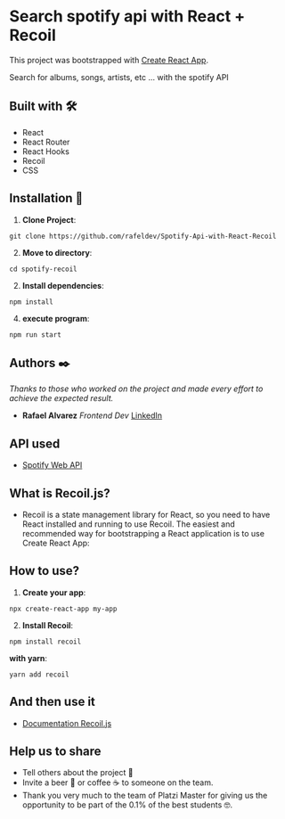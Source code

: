 # Search spotify api with React + Recoil

This project was bootstrapped with [Create React App](https://github.com/facebook/create-react-app).

Search for albums, songs, artists, etc ... with the spotify API

## Built with 🛠️

- React
- React Router
- React Hooks
- Recoil
- CSS
## Installation 🔨

1. **Clone Project**: 
```
git clone https://github.com/rafeldev/Spotify-Api-with-React-Recoil
```
2. **Move to directory**: 
```
cd spotify-recoil
```
2. **Install dependencies**: 
```
npm install
```
4. **execute program**: 
```
npm run start
```

## Authors ✒️

_Thanks to those who worked on the project and made every effort to achieve the expected result._

- **Rafael Alvarez** _Frontend Dev_ [LinkedIn](https://www.linkedin.com/in/rafedev/)

## API used

- [Spotify Web API](https://developer.spotify.com/documentation/web-api/)

## What is Recoil.js?

- Recoil is a state management library for React, so you need to have React installed and running to use Recoil. The easiest and recommended way for bootstrapping a React application is to use Create React App:

## How to use?

1. **Create your app**: 
```
npx create-react-app my-app
```

2. **Install Recoil**: 
```
npm install recoil
```
**with yarn**: 
```
yarn add recoil
```
## And then use it

- [Documentation Recoil.js](https://recoiljs.org/docs/introduction/getting-started)

## Help us to share

- Tell others about the project 📢
- Invite a beer 🍺 or coffee ☕ to someone on the team.
- Thank you very much to the team of Platzi Master for giving us the opportunity to be part of the 0.1% of the best students 🤓.

